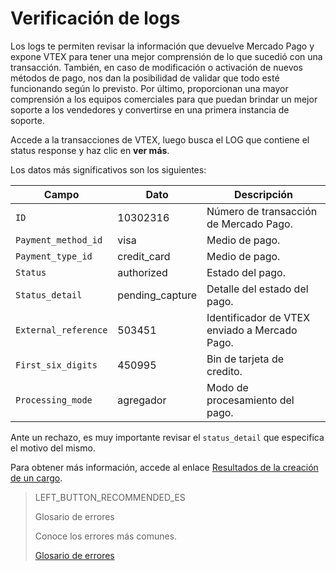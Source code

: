 # Verificación de logs

Los logs te permiten revisar la información que devuelve Mercado Pago y expone VTEX para tener una mejor comprensión de lo que sucedió con una transacción. También, en caso de modificación o activación de nuevos métodos de pago, nos dan la posibilidad de validar que todo esté funcionando según lo previsto. Por último, proporcionan una mayor comprensión a los equipos comerciales para que puedan brindar un mejor soporte a los vendedores y convertirse en una primera instancia de soporte.

Accede a la transacciones de VTEX, luego busca el LOG que contiene el status response y haz clic en **ver más**.

Los datos más significativos son los siguientes:

|Campo|Dato|Descripción|
|---|---|---|
|`ID`|10302316|Número de transacción de Mercado Pago.|
|`Payment_method_id`|visa|Medio de pago.|
|`Payment_type_id`|credit_card|Medio de pago.|
|`Status`|authorized|Estado del pago.|
|`Status_detail`|pending_capture|Detalle del estado del pago.|
|`External_reference`|503451|Identificador de VTEX enviado a Mercado Pago.|
|`First_six_digits`|450995|Bin de tarjeta de credito.|
|`Processing_mode`|agregador|Modo de procesamiento del pago.|

Ante un rechazo, es muy importante revisar el `status_detail` que especifica el motivo del mismo.

Para obtener más información, accede al enlace [Resultados de la creación de un cargo](https://www.mercadopago[FAKER][URL][DOMAIN]/developers/es/guides/online-payments/checkout-api/handling-responses).

> LEFT_BUTTON_RECOMMENDED_ES
>
> Glosario de errores
>
> Conoce los errores más comunes.
>
> [Glosario de errores](https://www.mercadopago[FAKER][URL][DOMAIN]/developers/es/guides/plugins/unofficial/vtex/common-errors)